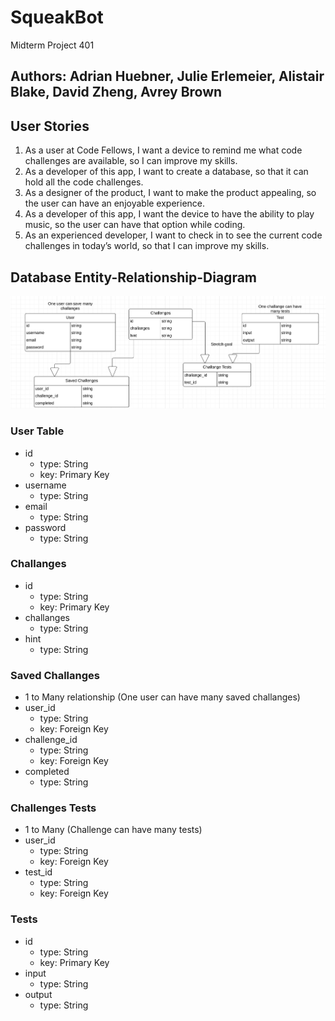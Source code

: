 # SqueakBot

Midterm Project 401

## Authors: Adrian Huebner, Julie Erlemeier, Alistair Blake, David Zheng, Avrey Brown

## User Stories

1. As a user at Code Fellows, I want a device to remind me what code challenges are available, so I can improve my skills. 
2. As a developer of this app, I want to create a database, so that it can hold all the code challenges.
3. As a designer of the product, I want to make the product appealing, so the user can have an enjoyable experience. 
4. As a developer of this app, I want the device to have the ability to play music, so the user can have that option while coding. 
5. As an experienced developer, I want to check in to see the current code challenges in today’s world, so that I can improve my skills. 


## Database Entity-Relationship-Diagram

![RED-for-SqueakBot](./assets/DB_for_SqueakBot.png)

### User Table

- id
  - type: String
  - key: Primary Key
- username
  - type: String
- email
  - type: String
- password
  - type: String

### Challanges

- id
  - type: String
  - key: Primary Key
- challanges
  - type: String
- hint
  - type: String

### Saved Challanges

- 1 to Many relationship (One user can have many saved challanges)
- user_id
  - type: String
  - key: Foreign Key
- challenge_id
  - type: String
  - key: Foreign Key
- completed
  - type: String

### Challenges Tests

- 1 to Many (Challenge can have many tests)
- user_id
  - type: String
  - key: Foreign Key
- test_id
  - type: String
  - key: Foreign Key

### Tests

- id
  - type: String
  - key: Primary Key
- input
  - type: String
- output
  - type: String